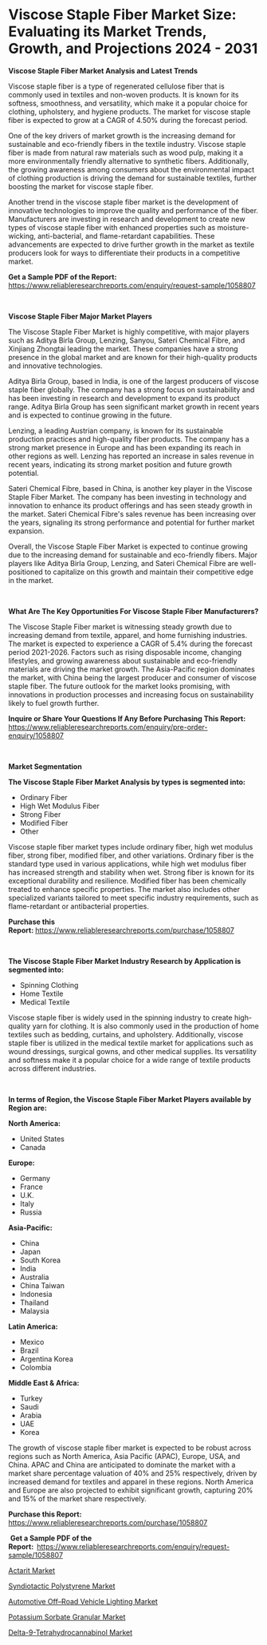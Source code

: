 <p><h1>Viscose Staple Fiber Market Size: Evaluating its Market Trends, Growth, and Projections 2024 - 2031</h1></p><p><strong>Viscose Staple Fiber Market Analysis and Latest Trends</strong></p>
<p><p>Viscose staple fiber is a type of regenerated cellulose fiber that is commonly used in textiles and non-woven products. It is known for its softness, smoothness, and versatility, which make it a popular choice for clothing, upholstery, and hygiene products. The market for viscose staple fiber is expected to grow at a CAGR of 4.50% during the forecast period.</p><p>One of the key drivers of market growth is the increasing demand for sustainable and eco-friendly fibers in the textile industry. Viscose staple fiber is made from natural raw materials such as wood pulp, making it a more environmentally friendly alternative to synthetic fibers. Additionally, the growing awareness among consumers about the environmental impact of clothing production is driving the demand for sustainable textiles, further boosting the market for viscose staple fiber.</p><p>Another trend in the viscose staple fiber market is the development of innovative technologies to improve the quality and performance of the fiber. Manufacturers are investing in research and development to create new types of viscose staple fiber with enhanced properties such as moisture-wicking, anti-bacterial, and flame-retardant capabilities. These advancements are expected to drive further growth in the market as textile producers look for ways to differentiate their products in a competitive market.</p></p>
<p><strong>Get a Sample PDF of the Report:&nbsp;</strong> <a href="https://www.reliableresearchreports.com/enquiry/request-sample/1058807">https://www.reliableresearchreports.com/enquiry/request-sample/1058807</a></p>
<p>&nbsp;</p>
<p><strong>Viscose Staple Fiber Major Market Players</strong></p>
<p><p>The Viscose Staple Fiber Market is highly competitive, with major players such as Aditya Birla Group, Lenzing, Sanyou, Sateri Chemical Fibre, and Xinjiang Zhongtai leading the market. These companies have a strong presence in the global market and are known for their high-quality products and innovative technologies.</p><p>Aditya Birla Group, based in India, is one of the largest producers of viscose staple fiber globally. The company has a strong focus on sustainability and has been investing in research and development to expand its product range. Aditya Birla Group has seen significant market growth in recent years and is expected to continue growing in the future.</p><p>Lenzing, a leading Austrian company, is known for its sustainable production practices and high-quality fiber products. The company has a strong market presence in Europe and has been expanding its reach in other regions as well. Lenzing has reported an increase in sales revenue in recent years, indicating its strong market position and future growth potential.</p><p>Sateri Chemical Fibre, based in China, is another key player in the Viscose Staple Fiber Market. The company has been investing in technology and innovation to enhance its product offerings and has seen steady growth in the market. Sateri Chemical Fibre's sales revenue has been increasing over the years, signaling its strong performance and potential for further market expansion.</p><p>Overall, the Viscose Staple Fiber Market is expected to continue growing due to the increasing demand for sustainable and eco-friendly fibers. Major players like Aditya Birla Group, Lenzing, and Sateri Chemical Fibre are well-positioned to capitalize on this growth and maintain their competitive edge in the market.</p></p>
<p>&nbsp;</p>
<p><strong>What Are The Key Opportunities For Viscose Staple Fiber Manufacturers?</strong></p>
<p><p>The Viscose Staple Fiber market is witnessing steady growth due to increasing demand from textile, apparel, and home furnishing industries. The market is expected to experience a CAGR of 5.4% during the forecast period 2021-2026. Factors such as rising disposable income, changing lifestyles, and growing awareness about sustainable and eco-friendly materials are driving the market growth. The Asia-Pacific region dominates the market, with China being the largest producer and consumer of viscose staple fiber. The future outlook for the market looks promising, with innovations in production processes and increasing focus on sustainability likely to fuel growth further.</p></p>
<p><strong>Inquire or Share Your Questions If Any Before Purchasing This Report:</strong> <a href="https://www.reliableresearchreports.com/enquiry/pre-order-enquiry/1058807">https://www.reliableresearchreports.com/enquiry/pre-order-enquiry/1058807</a></p>
<p>&nbsp;</p>
<p><strong>Market Segmentation</strong></p>
<p><strong>The Viscose Staple Fiber Market Analysis by types is segmented into:</strong></p>
<p><ul><li>Ordinary Fiber</li><li>High Wet Modulus Fiber</li><li>Strong Fiber</li><li>Modified Fiber</li><li>Other</li></ul></p>
<p><p>Viscose staple fiber market types include ordinary fiber, high wet modulus fiber, strong fiber, modified fiber, and other variations. Ordinary fiber is the standard type used in various applications, while high wet modulus fiber has increased strength and stability when wet. Strong fiber is known for its exceptional durability and resilience. Modified fiber has been chemically treated to enhance specific properties. The market also includes other specialized variants tailored to meet specific industry requirements, such as flame-retardant or antibacterial properties.</p></p>
<p><strong>Purchase this Report:&nbsp;</strong><a href="https://www.reliableresearchreports.com/purchase/1058807">https://www.reliableresearchreports.com/purchase/1058807</a></p>
<p>&nbsp;</p>
<p><strong>The Viscose Staple Fiber Market Industry Research by Application is segmented into:</strong></p>
<p><ul><li>Spinning Clothing</li><li>Home Textile</li><li>Medical Textile</li></ul></p>
<p><p>Viscose staple fiber is widely used in the spinning industry to create high-quality yarn for clothing. It is also commonly used in the production of home textiles such as bedding, curtains, and upholstery. Additionally, viscose staple fiber is utilized in the medical textile market for applications such as wound dressings, surgical gowns, and other medical supplies. Its versatility and softness make it a popular choice for a wide range of textile products across different industries.</p></p>
<p>&nbsp;</p>
<p><strong>In terms of Region, the Viscose Staple Fiber Market Players available by Region are:</strong></p>
<p>
    <p> <strong> North America: </strong>
        <ul>
            <li>United States</li>
            <li>Canada</li>
        </ul>
        </p> 
    <p> <strong> Europe: </strong>
        <ul>
            <li>Germany</li>
            <li>France</li>
            <li>U.K.</li>
            <li>Italy</li>
            <li>Russia</li>
        </ul>
        </p> 
    <p> <strong> Asia-Pacific: </strong>
        <ul>
            <li>China</li>
            <li>Japan</li>
            <li>South Korea</li>
            <li>India</li>
            <li>Australia</li>
            <li>China Taiwan</li>
            <li>Indonesia</li>
            <li>Thailand</li>
            <li>Malaysia</li>
        </ul>
        </p> 
    <p> <strong> Latin America: </strong>
        <ul>
            <li>Mexico</li>
            <li>Brazil</li>
            <li>Argentina Korea</li>
            <li>Colombia</li>
        </ul>
        </p> 
    <p> <strong> Middle East & Africa: </strong>
        <ul>
            <li>Turkey</li>
            <li>Saudi</li>
            <li>Arabia</li>
            <li>UAE</li>
            <li>Korea</li>
        </ul>
    </p>
    </p>
<p><p>The growth of viscose staple fiber market is expected to be robust across regions such as North America, Asia Pacific (APAC), Europe, USA, and China. APAC and China are anticipated to dominate the market with a market share percentage valuation of 40% and 25% respectively, driven by increased demand for textiles and apparel in these regions. North America and Europe are also projected to exhibit significant growth, capturing 20% and 15% of the market share respectively.</p></p>
<p><strong>Purchase this Report: </strong><a href="https://www.reliableresearchreports.com/purchase/1058807">https://www.reliableresearchreports.com/purchase/1058807</a></p>
<p>&nbsp;<strong>Get a Sample PDF of the Report:&nbsp;&nbsp;</strong><a href="https://www.reliableresearchreports.com/enquiry/request-sample/1058807">https://www.reliableresearchreports.com/enquiry/request-sample/1058807</a></p>
<p><strong></strong></p>
<p><p><a href="https://issuu.com/reportprime-2/docs/actarit-market-size-2030.pptx">Actarit Market</a></p><p><a href="https://github.com/okotobwrhuteie/Market-Research-Report-List-1/blob/main/syndiotactic-polystyrene-market.md">Syndiotactic Polystyrene Market</a></p><p><a href="https://view.publitas.com/reportprime-1/automotive-off-road-vehicle-lighting-market-offers-provide-insightful-data-for-the-time-period-from-2023-to-2030-and-also-provide-analysis-based-on-application-type-and-region/">Automotive Off–Road Vehicle Lighting Market</a></p><p><a href="https://flame-sidecar-702.notion.site/Potassium-Sorbate-Granular-Market-Research-Report-Reveals-The-Latest-Trends-And-Opportunities-of-thi-ef86f2c0cfb1434ca334e0dd592bac46">Potassium Sorbate Granular Market</a></p><p><a href="https://issuu.com/reportprime-2/docs/delta-9-tetrahydrocannabinol-market-size-2030.pptx">Delta-9-Tetrahydrocannabinol Market</a></p></p>
